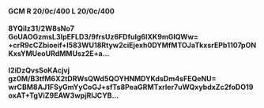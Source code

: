 #### GCM R 20/0c/400 L 20/0c/400
**8YQilz31/2W8sNo7**<br/>**GoUAOGzmsL3IpEFLD3/9frsUz6FDfulg6lXK9mGlQWw=**<br/>**+crR9cCZbioeif+l583WU18Rtyw2ciEjexh0DYMfMTOJaTkxsrEPb1107pONKxsYMUeoURdMMUsz2E+a...**<br/><br/>
**I2iDzQvsSoKAcjvj**<br/>**gz0M/B3tfM6X2tDRWsQWd5QOYHNMDYKdsDm4sFEQeNU=**<br/>**wrCBM8AJ1FSyGmYyCoGJ+sfTs8PeaGRMTxrler7uWQxybdxZc2foDO19oxAT+TgViZ9EAW3wpjRlJCYB...**